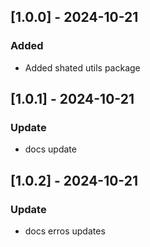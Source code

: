 ## [1.0.0] - 2024-10-21

### Added
- Added shated utils package

## [1.0.1] - 2024-10-21

### Update
- docs update

## [1.0.2] - 2024-10-21

### Update
- docs erros updates